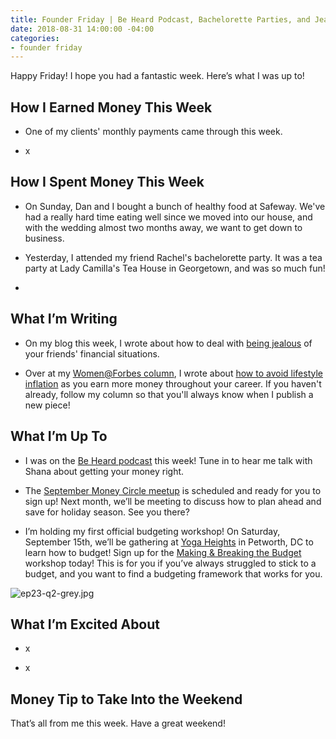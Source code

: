 ```yaml
---
title: Founder Friday | Be Heard Podcast, Bachelorette Parties, and Jealousy
date: 2018-08-31 14:00:00 -04:00
categories:
- founder friday
---
```


Happy Friday! I hope you had a fantastic week. Here’s what I was up to!

## How I Earned Money This Week

* One of my clients' monthly payments came through this week.

* x

## How I Spent Money This Week

* On Sunday, Dan and I bought a bunch of healthy food at Safeway. We've had a really hard time eating well since we moved into our house, and with the wedding almost two months away, we want to get down to business. 

* Yesterday, I attended my friend Rachel's bachelorette party. It was a tea party at Lady Camilla's Tea House in Georgetown, and was so much fun!

* 

## What I’m Writing

* On my blog this week, I wrote about how to deal with [being jealous](https://www.maggiegermano.com/blog/how-to-deal-when-youre-jealous-of-your-friends-finances/) of your friends' financial situations.

* Over at my [Women@Forbes column](https://www.forbes.com/sites/maggiegermano/), I wrote about [how to avoid lifestyle inflation](https://www.forbes.com/sites/maggiegermano/2018/08/29/how-to-avoid-unnecessary-income-creep/) as you earn more money throughout your career. If you haven't already, follow my column so that you'll always know when I publish a new piece!

## What I’m Up To

* I was on the [Be Heard podcast](https://thebeheardpodcast.com/ep23/) this week! Tune in to hear me talk with Shana about getting your money right. 

* The [September Money Circle meetup](https://www.maggiegermano.com/events/starting-early-planning-and-saving-for-holiday-spending/) is scheduled and ready for you to sign up! Next month, we’ll be meeting to discuss how to plan ahead and save for holiday season. See you there?

* I’m holding my first official budgeting workshop! On Saturday, September 15th, we’ll be gathering at [Yoga Heights](https://yogaheightsdc.com/) in Petworth, DC to learn how to budget! Sign up for the [Making & Breaking the Budget](https://www.eventbrite.com/e/making-breaking-the-budget-workshop-tickets-48317128833) workshop today! This is for you if you’ve always struggled to stick to a budget, and you want to find a budgeting framework that works for you.

![ep23-q2-grey.jpg](/uploads/ep23-q2-grey.jpg)

## What I’m Excited About

* x

* x

## Money Tip to Take Into the Weekend

That’s all from me this week. Have a great weekend!